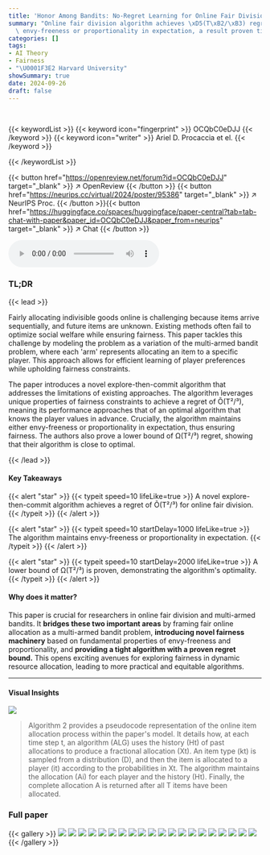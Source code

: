 ```yaml
---
title: 'Honor Among Bandits: No-Regret Learning for Online Fair Division'
summary: "Online fair division algorithm achieves \xD5(T\xB2/\xB3) regret while guaranteeing\
  \ envy-freeness or proportionality in expectation, a result proven tight."
categories: []
tags:
- AI Theory
- Fairness
- "\U0001F3E2 Harvard University"
showSummary: true
date: 2024-09-26
draft: false
---
```


<br>

{{< keywordList >}}
{{< keyword icon="fingerprint" >}} OCQbC0eDJJ {{< /keyword >}}
{{< keyword icon="writer" >}} Ariel D. Procaccia et el. {{< /keyword >}}
 
{{< /keywordList >}}

{{< button href="https://openreview.net/forum?id=OCQbC0eDJJ" target="_blank" >}}
↗ OpenReview
{{< /button >}}
{{< button href="https://neurips.cc/virtual/2024/poster/95386" target="_blank" >}}
↗ NeurIPS Proc.
{{< /button >}}{{< button href="https://huggingface.co/spaces/huggingface/paper-central?tab=tab-chat-with-paper&paper_id=OCQbC0eDJJ&paper_from=neurips" target="_blank" >}}
↗ Chat
{{< /button >}}



<audio controls>
    <source src="https://ai-paper-reviewer.com/OCQbC0eDJJ/podcast.wav" type="audio/wav">
    Your browser does not support the audio element.
</audio>


### TL;DR


{{< lead >}}

Fairly allocating indivisible goods online is challenging because items arrive sequentially, and future items are unknown. Existing methods often fail to optimize social welfare while ensuring fairness. This paper tackles this challenge by modeling the problem as a variation of the multi-armed bandit problem, where each 'arm' represents allocating an item to a specific player.  This approach allows for efficient learning of player preferences while upholding fairness constraints.

The paper introduces a novel explore-then-commit algorithm that addresses the limitations of existing approaches. The algorithm leverages unique properties of fairness constraints to achieve a regret of Õ(T²/³), meaning its performance approaches that of an optimal algorithm that knows the player values in advance.  Crucially, the algorithm maintains either envy-freeness or proportionality in expectation, thus ensuring fairness.  The authors also prove a lower bound of Ω(T²/³) regret, showing that their algorithm is close to optimal.

{{< /lead >}}


#### Key Takeaways

{{< alert "star" >}}
{{< typeit speed=10 lifeLike=true >}} A novel explore-then-commit algorithm achieves a regret of Õ(T²/³) for online fair division. {{< /typeit >}}
{{< /alert >}}

{{< alert "star" >}}
{{< typeit speed=10 startDelay=1000 lifeLike=true >}} The algorithm maintains envy-freeness or proportionality in expectation. {{< /typeit >}}
{{< /alert >}}

{{< alert "star" >}}
{{< typeit speed=10 startDelay=2000 lifeLike=true >}} A lower bound of Ω(T²/³) is proven, demonstrating the algorithm's optimality. {{< /typeit >}}
{{< /alert >}}

#### Why does it matter?
This paper is crucial for researchers in online fair division and multi-armed bandits.  It **bridges these two important areas** by framing fair online allocation as a multi-armed bandit problem, **introducing novel fairness machinery** based on fundamental properties of envy-freeness and proportionality, and **providing a tight algorithm with a proven regret bound.**  This opens exciting avenues for exploring fairness in dynamic resource allocation, leading to more practical and equitable algorithms.

------
#### Visual Insights





![](https://ai-paper-reviewer.com/OCQbC0eDJJ/tables_12_1.jpg)

> Algorithm 2 provides a pseudocode representation of the online item allocation process within the paper's model.  It details how, at each time step t, an algorithm (ALG) uses the history (Ht) of past allocations to produce a fractional allocation (Xt).  An item type (kt) is sampled from a distribution (D), and then the item is allocated to a player (it) according to the probabilities in Xt. The algorithm maintains the allocation (Ai) for each player and the history (Ht). Finally, the complete allocation A is returned after all T items have been allocated.





### Full paper

{{< gallery >}}
<img src="https://ai-paper-reviewer.com/OCQbC0eDJJ/1.png" class="grid-w50 md:grid-w33 xl:grid-w25" />
<img src="https://ai-paper-reviewer.com/OCQbC0eDJJ/2.png" class="grid-w50 md:grid-w33 xl:grid-w25" />
<img src="https://ai-paper-reviewer.com/OCQbC0eDJJ/3.png" class="grid-w50 md:grid-w33 xl:grid-w25" />
<img src="https://ai-paper-reviewer.com/OCQbC0eDJJ/4.png" class="grid-w50 md:grid-w33 xl:grid-w25" />
<img src="https://ai-paper-reviewer.com/OCQbC0eDJJ/5.png" class="grid-w50 md:grid-w33 xl:grid-w25" />
<img src="https://ai-paper-reviewer.com/OCQbC0eDJJ/6.png" class="grid-w50 md:grid-w33 xl:grid-w25" />
<img src="https://ai-paper-reviewer.com/OCQbC0eDJJ/7.png" class="grid-w50 md:grid-w33 xl:grid-w25" />
<img src="https://ai-paper-reviewer.com/OCQbC0eDJJ/8.png" class="grid-w50 md:grid-w33 xl:grid-w25" />
<img src="https://ai-paper-reviewer.com/OCQbC0eDJJ/9.png" class="grid-w50 md:grid-w33 xl:grid-w25" />
<img src="https://ai-paper-reviewer.com/OCQbC0eDJJ/10.png" class="grid-w50 md:grid-w33 xl:grid-w25" />
<img src="https://ai-paper-reviewer.com/OCQbC0eDJJ/11.png" class="grid-w50 md:grid-w33 xl:grid-w25" />
<img src="https://ai-paper-reviewer.com/OCQbC0eDJJ/12.png" class="grid-w50 md:grid-w33 xl:grid-w25" />
<img src="https://ai-paper-reviewer.com/OCQbC0eDJJ/13.png" class="grid-w50 md:grid-w33 xl:grid-w25" />
<img src="https://ai-paper-reviewer.com/OCQbC0eDJJ/14.png" class="grid-w50 md:grid-w33 xl:grid-w25" />
<img src="https://ai-paper-reviewer.com/OCQbC0eDJJ/15.png" class="grid-w50 md:grid-w33 xl:grid-w25" />
<img src="https://ai-paper-reviewer.com/OCQbC0eDJJ/16.png" class="grid-w50 md:grid-w33 xl:grid-w25" />
<img src="https://ai-paper-reviewer.com/OCQbC0eDJJ/17.png" class="grid-w50 md:grid-w33 xl:grid-w25" />
<img src="https://ai-paper-reviewer.com/OCQbC0eDJJ/18.png" class="grid-w50 md:grid-w33 xl:grid-w25" />
<img src="https://ai-paper-reviewer.com/OCQbC0eDJJ/19.png" class="grid-w50 md:grid-w33 xl:grid-w25" />
<img src="https://ai-paper-reviewer.com/OCQbC0eDJJ/20.png" class="grid-w50 md:grid-w33 xl:grid-w25" />
{{< /gallery >}}